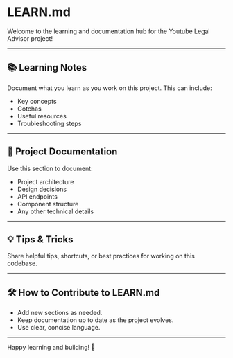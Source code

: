 # LEARN.md

Welcome to the learning and documentation hub for the Youtube Legal Advisor project!

---

## 📚 Learning Notes

Document what you learn as you work on this project. This can include:

- Key concepts
- Gotchas
- Useful resources
- Troubleshooting steps

---

## 📝 Project Documentation

Use this section to document:

- Project architecture
- Design decisions
- API endpoints
- Component structure
- Any other technical details

---

## 💡 Tips & Tricks

Share helpful tips, shortcuts, or best practices for working on this codebase.

---

## 🛠️ How to Contribute to LEARN.md

- Add new sections as needed.
- Keep documentation up to date as the project evolves.
- Use clear, concise language.

---

Happy learning and building! 🚀
